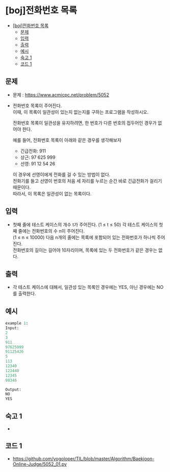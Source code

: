 # [boj]전화번호 목록

<!-- TOC -->

- [[boj]전화번호 목록](#boj%EC%A0%84%ED%99%94%EB%B2%88%ED%98%B8-%EB%AA%A9%EB%A1%9D)
  - [문제](#%EB%AC%B8%EC%A0%9C)
  - [입력](#%EC%9E%85%EB%A0%A5)
  - [출력](#%EC%B6%9C%EB%A0%A5)
  - [예시](#%EC%98%88%EC%8B%9C)
  - [숙고 1](#%EC%88%99%EA%B3%A0-1)
  - [코드 1](#%EC%BD%94%EB%93%9C-1)

<!-- /TOC -->

## 문제
- 문제 : https://www.acmicpc.net/problem/5052
- 전화번호 목록이 주어진다.  
  이때, 이 목록이 일관성이 있는지 없는지를 구하는 프로그램을 작성하시오.

  전화번호 목록이 일관성을 유지하려면, 한 번호가 다른 번호의 접두어인 경우가 없어야 한다.
  
  예를 들어, 전화번호 목록이 아래와 같은 경우를 생각해보자
  - 긴급전화: 911
  - 상근: 97 625 999
  - 선영: 91 12 54 26

  이 경우에 선영이에게 전화를 걸 수 있는 방법이 없다.  
  전화기를 들고 선영이 번호의 처음 세 자리를 누르는 순간 바로 긴급전화가 걸리기 때문이다.  
  따라서, 이 목록은 일관성이 없는 목록이다. 

## 입력
- 첫째 줄에 테스트 케이스의 개수 t가 주어진다. (1 ≤ t ≤ 50) 각 테스트 케이스의 첫째 줄에는 전화번호의 수 n이 주어진다.  
  (1 ≤ n ≤ 10000) 다음 n개의 줄에는 목록에 포함되어 있는 전화번호가 하나씩 주어진다.  
  전화번호의 길이는 길어야 10자리이며, 목록에 있는 두 전화번호가 같은 경우는 없다.

## 출력
- 각 테스트 케이스에 대해서, 일관성 있는 목록인 경우에는 YES, 아닌 경우에는 NO를 출력한다.

## 예시
``` python
example 1:
Input:
2
3
911
97625999
91125426
5
113
12340
123440
12345
98346

Output:
NO
YES
```

## 숙고 1
- 
## 코드 1
- https://github.com/yogoloper/TIL/blob/master/Algorithm/Baekjoon-Online-Judge/5052_01.py  

```